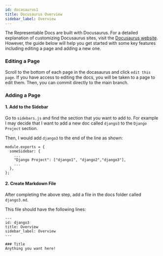 ```yaml
---
id: docasaurus1
title: Docusaurus Overview
sidebar_label: Overview
---
```


The Representable Docs are built with Docusaurus. For a detailed explanation of customizing Docusaurus sites, visit the [Docusaurus website](https://v2.docusaurus.io/docs/docs-introduction). However, the guide below will help you get started with some key features including editing a page and adding a new one.

### Editing a Page

Scroll to the bottom of each page in the docasaurus and click `edit this page`. If you have access to editing the docs, you will be taken to a page to edit them. Then, you can commit directly to the main branch.

### Adding a Page

#### 1. Add to the Sidebar

Go to `sidebars.js` and find the section that you want to add to. For example I may decide that I want to add a new doc called `django3` to the `Django Project` section.

Then, I would add `django3` to the end of the line as shown:

```
module.exports = {
  someSidebar: {
    ...
    "Django Project": ["django1", "django2","django3"],
    ...
  },
};
```

#### 2. Create Markdown File

After completing the above step, add a file in the docs folder called `django3.md`.

This file should have the following lines:

```
---
id: django3
title: Overview
sidebar_label: Overview
---

### Title
Anything you want here!

```
